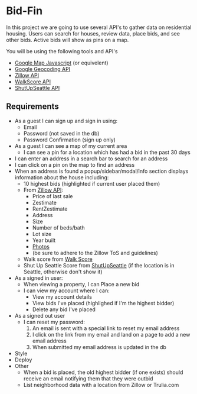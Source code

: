 # Bid-Fin

In this project we are going to use several API's to gather data on residential housing. Users can search for houses, review data, place bids, and see other bids. Active bids will show as pins on a map.

You will be using the following tools and API's
- [Google Map Javascript](https://developers.google.com/maps/documentation/javascript/) (or equivelent)
- [Google Geocoding API](https://developers.google.com/maps/documentation/geocoding/intro)
- [Zillow API](http://www.zillow.com/howto/api/APIOverview.htm)
- [WalkScore API](https://www.walkscore.com/professional/api.php)
- [ShutUpSeattle API](http://shutupseattle.com/#/api)

Requirements
---------

- As a guest I can sign up and sign in using:
  - Email
  - Password (not saved in the db)
  - Password Confirmation (sign up only)
- As a guest I can see a map of my current area
  - I can see a pin for a location which has had a bid in the past 30 days
- I can enter an address in a search bar to search for an address
- I can click on a pin on the map to find an address
- When an address is found a popup/sidebar/modal/info section displays information about the house including:
  - 10 highest bids (highlighted if current user placed them)
  - From [Zillow API](http://www.zillow.com/howto/api/APIOverview.htm):
    - Price of last sale
    - Zestimate
    - RentZestimate
    - Address
    - Size
    - Number of beds/bath
    - Lot size
    - Year built
    - [Photos](http://www.zillow.com/howto/api/GetUpdatedPropertyDetails.htm)
    - (be sure to adhere to the Zillow ToS and guidelines)
  - Walk score from [Walk Score](https://www.walkscore.com/professional/api.php)
  - Shut Up Seattle Score from [ShutUpSeattle](http://shutupseattle.com/#/api) (if the location is in Seattle, otherwise don't show it)
- As a signed in user:
  - When viewing a property, I can Place a new bid
  - I can view my account where I can:
    - View my account details
    - View bids I've placed (highlighed if I'm the highest bidder)
    - Delete any bid I've placed
- As a signed out user
  - I can reset my password:
    1. An email is sent with a special link to reset my email address
    2. I click on the link from my email and land on a page to add a new email address
    3. When submitted my email address is updated in the db
- Style
- Deploy
- Other
  - When a bid is placed, the old highest bidder (if one exists) should receive an email notifying them that they were outbid
  - List neighborhood data with a location from Zillow or Trulia.com
